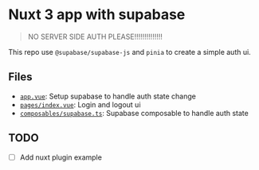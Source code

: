 # Nuxt 3 app with supabase

> NO SERVER SIDE AUTH PLEASE!!!!!!!!!!!!!!

This repo use `@supabase/supabase-js` and `pinia` to create a simple auth ui.

## Files

- [`app.vue`](./app.vue): Setup supabase to handle auth state change
- [`pages/index.vue`](./pages/index.vue): Login and logout ui
- [`composables/supabase.ts`](./composables/supabase.ts): Supabase composable to handle auth state

## TODO

- [ ] Add nuxt plugin example
